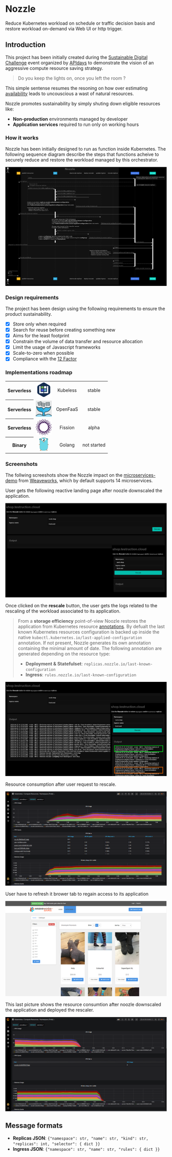 # Nozzle

Reduce Kubernetes workload on schedule or traffic decision basis and restore workload on-demand via Web UI or http trigger.

## Introduction

This project has been initially created during the [Sustainable Digital Challenge](https://www.apidays.co/sustainable-digital-challenge) event organized by [APIdays](https://www.apidays.co) to demonstrate the vision of an aggressive compute resource saving strategy.

> Do you keep the lights on, once you left the room ?

This simple sentense resumes the resoning on how over estimating [availability](https://uptime.is) leads to uncouscious a wast of natural resources.

Nozzle promotes sustainability by simply shuting down eligible resources like:

- **Non-production** environments managed by developer
- **Application services** required to run only on working hours

### How it works

Nozzle has been initially designed to run as function inside Kubernetes.
The following sequence diagram describe the steps that functions acheive to securely reduce and restore the workload managed by this orchestrator.

![UML](./docs/diagrams/nozzle/nozzle.png)

### Design requirements

The project has been design using the following requirements to ensure the product sustainability.

* [x] Store only when required
* [x] Search for reuse before creating something new
* [x] Aims for the least footprint
* [x] Constrain the volume of data transfer and resource allocation
* [x] Limit the usage of Javascript frameworks
* [x] Scale-to-zero when possible
* [x] Compliance with the [12 Factor](https://12factor.net)

### Implementations roadmap

<table>
  <tr align='center'>
    <th align='center'>Serverless</th>
    <td align='center'><img src='docs/media/kubeless.png' width="50px"></td>
    <td align='center'><a ref='https://kubeless.io'>Kubeless<a></td>
    <td align='center'>stable</td>
  </tr>
  <tr align='center'>
    <th align='center'>Serverless</th>
    <td align='center'><img src='docs/media/openfaas.png' width="50px"></td>
    <td align='center'><a ref='https://openfaas.com'>OpenFaaS<a></td>
    <td align='center'>stable</td>
  </tr>
  <tr align='center'>
    <th align='center'>Serverless</th>
    <td align='center'><img src='docs/media/fission.png' width="50px"></td>
    <td align='center'><a ref='https://fission.io'>Fission<a></td>
    <td align='center'>alpha</td>
  </tr>
  <tr align='center'>
    <th align='center'>Binary</th>
    <td align='center'><img src='docs/media/gopher.png' width="30px"></td>
    <td align='center'><a ref='https://golang.org'>Golang<a></td>
    <td align='center'>not started</td>
  </tr>
</table>

### Screenshots

The follwing screeshots show the Nozzle impact on the [microservices-demo](https://microservices-demo.github.io) from [Weaveworks](https://www.weave.works), which by default supports 14 microservices.

User gets the following reactive landing page after noozle downscaled the application.

![Rescaler landing page](./docs/img/rescaler_landing_page.png)

Once clicked on the **rescale** button, the user gets the logs related to the rescaling of the workload associated to its application.

> From a **storage efficiency** point-of-view Noozle restores the application from Kubernetes resource [annotations](https://kubernetes.io/docs/concepts/overview/working-with-objects/annotations/).
> By defualt the last known Kubernetes resources configuration is backed up inside the native `kubectl.kubernetes.io/last-applied-configuration` annotation.
> If not present, Nozzle generates its own annotation containing the minimal amount of date.
> The following annotation are generated depending on the resource type:
> * **Deployment & Statefulset**: `replicas.nozzle.io/last-known-configuration`
> * **Ingress**: `rules.nozzle.io/last-known-configuration`

![Rescaler landing page logs](./docs/img/rescaler_logs.png)

Resource consumption after user request to rescale.

![Rescaling footprint](./docs/img/grafana_rescale.png)

User have to refresh it brower tab to regain access to its application

![Rescaling footprint](./docs/img/sock-shop.png)

This last picture shows the resource consumtion after noozle downscaled the application and deployed the rescaler.

![Grafana footprint](./docs/img/grafana_downscale.png)

## Message formats

* **Replicas JSON**: `{"namespace": str, "name": str, "kind": str, "replicas": int, "selector": { dict }}`
* **Ingress JSON**: `{"namespace": str, "name": str, "rules": { dict }}`
